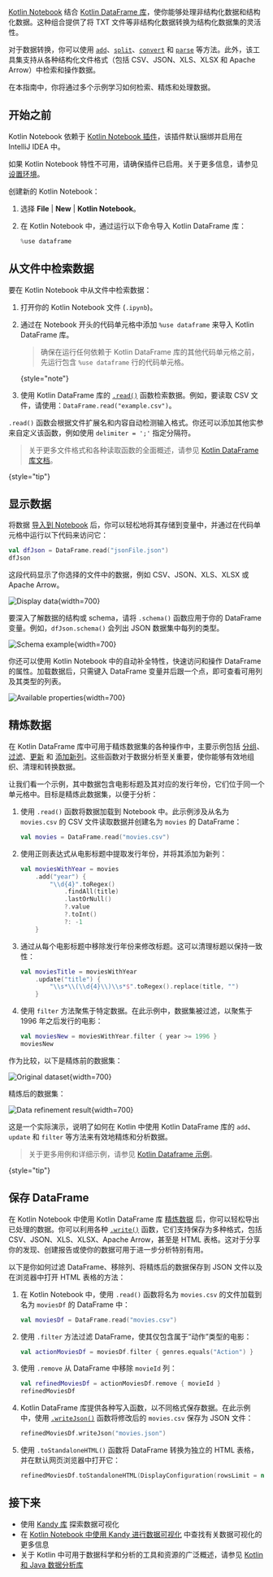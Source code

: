 [//]: # (title: 从文件中检索数据)

[Kotlin Notebook](kotlin-notebook-overview.md) 结合 [Kotlin DataFrame 库](https://kotlin.github.io/dataframe/gettingstarted.html)，使你能够处理非结构化数据和结构化数据。这种组合提供了将 TXT 文件等非结构化数据转换为结构化数据集的灵活性。

对于数据转换，你可以使用 [`add`](https://kotlin.github.io/dataframe/adddf.html)、[`split`](https://kotlin.github.io/dataframe/split.html)、[`convert`](https://kotlin.github.io/dataframe/convert.html) 和 [`parse`](https://kotlin.github.io/dataframe/parse.html) 等方法。此外，该工具集支持从各种结构化文件格式（包括 CSV、JSON、XLS、XLSX 和 Apache Arrow）中检索和操作数据。

在本指南中，你将通过多个示例学习如何检索、精炼和处理数据。

## 开始之前

Kotlin Notebook 依赖于 [Kotlin Notebook 插件](https://plugins.jetbrains.com/plugin/16340-kotlin-notebook)，该插件默认捆绑并启用在 IntelliJ IDEA 中。

如果 Kotlin Notebook 特性不可用，请确保插件已启用。关于更多信息，请参见 [设置环境](kotlin-notebook-set-up-env.md)。

创建新的 Kotlin Notebook：

1.  选择 **File** | **New** | **Kotlin Notebook**。
2.  在 Kotlin Notebook 中，通过运行以下命令导入 Kotlin DataFrame 库：

    ```kotlin
    %use dataframe
    ```

## 从文件中检索数据

要在 Kotlin Notebook 中从文件中检索数据：

1.  打开你的 Kotlin Notebook 文件 (`.ipynb`)。
2.  通过在 Notebook 开头的代码单元格中添加 `%use dataframe` 来导入 Kotlin DataFrame 库。

    > 确保在运行任何依赖于 Kotlin DataFrame 库的其他代码单元格之前，先运行包含 `%use dataframe` 行的代码单元格。
    >
    {style="note"}

3.  使用 Kotlin DataFrame 库的 [`.read()`](https://kotlin.github.io/dataframe/read.html) 函数检索数据。例如，要读取 CSV 文件，请使用：`DataFrame.read("example.csv")`。

`.read()` 函数会根据文件扩展名和内容自动检测输入格式。你还可以添加其他实参来自定义该函数，例如使用 `delimiter = ';'` 指定分隔符。

> 关于更多文件格式和各种读取函数的全面概述，请参见 [Kotlin DataFrame 库文档](https://kotlin.github.io/dataframe/read.html)。
>
{style="tip"}

## 显示数据

将数据 [导入到 Notebook](#retrieve-data-from-a-file) 后，你可以轻松地将其存储到变量中，并通过在代码单元格中运行以下代码来访问它：

```kotlin
val dfJson = DataFrame.read("jsonFile.json")
dfJson
```

这段代码显示了你选择的文件中的数据，例如 CSV、JSON、XLS、XLSX 或 Apache Arrow。

![Display data](display-data.png){width=700}

要深入了解数据的结构或 schema，请将 `.schema()` 函数应用于你的 DataFrame 变量。例如，`dfJson.schema()` 会列出 JSON 数据集中每列的类型。

![Schema example](schema-data-analysis.png){width=700}

你还可以使用 Kotlin Notebook 中的自动补全特性，快速访问和操作 DataFrame 的属性。加载数据后，只需键入 DataFrame 变量并后跟一个点，即可查看可用列及其类型的列表。

![Available properties](auto-completion-data-analysis.png){width=700}

## 精炼数据

在 Kotlin DataFrame 库中可用于精炼数据集的各种操作中，主要示例包括 [分组](https://kotlin.github.io/dataframe/group.html)、[过滤](https://kotlin.github.io/dataframe/filter.html)、[更新](https://kotlin.github.io/dataframe/update.html) 和 [添加新列](https://kotlin.github.io/dataframe/add.html)。这些函数对于数据分析至关重要，使你能够有效地组织、清理和转换数据。

让我们看一个示例，其中数据包含电影标题及其对应的发行年份，它们位于同一个单元格中。目标是精炼此数据集，以便于分析：

1.  使用 `.read()` 函数将数据加载到 Notebook 中。此示例涉及从名为 `movies.csv` 的 CSV 文件读取数据并创建名为 `movies` 的 DataFrame：

    ```kotlin
    val movies = DataFrame.read("movies.csv")
    ```

2.  使用正则表达式从电影标题中提取发行年份，并将其添加为新列：

    ```kotlin
    val moviesWithYear = movies
        .add("year") { 
            "\\d{4}".toRegex()
                .findAll(title)
                .lastOrNull()
                ?.value
                ?.toInt()
                ?: -1
        }
    ```

3.  通过从每个电影标题中移除发行年份来修改标题。这可以清理标题以保持一致性：

    ```kotlin
    val moviesTitle = moviesWithYear
        .update("title") {
            "\\s*\\(\\d{4}\\)\\s*$".toRegex().replace(title, "")
        }
    ```

4.  使用 `filter` 方法聚焦于特定数据。在此示例中，数据集被过滤，以聚焦于 1996 年之后发行的电影：

    ```kotlin
    val moviesNew = moviesWithYear.filter { year >= 1996 }
    moviesNew
    ```

作为比较，以下是精炼前的数据集：

![Original dataset](original-dataset.png){width=700}

精炼后的数据集：

![Data refinement result](refined-data.png){width=700}

这是一个实际演示，说明了如何在 Kotlin 中使用 Kotlin DataFrame 库的 `add`、`update` 和 `filter` 等方法来有效地精炼和分析数据。

> 关于更多用例和详细示例，请参见 [Kotlin Dataframe 示例](https://github.com/Kotlin/dataframe/tree/master/examples)。
>
{style="tip"}

## 保存 DataFrame

在 Kotlin Notebook 中使用 Kotlin DataFrame 库 [精炼数据](#refine-data) 后，你可以轻松导出已处理的数据。你可以利用各种 [`.write()`](https://kotlin.github.io/dataframe/write.html) 函数，它们支持保存为多种格式，包括 CSV、JSON、XLS、XLSX、Apache Arrow，甚至是 HTML 表格。这对于分享你的发现、创建报告或使你的数据可用于进一步分析特别有用。

以下是你如何过滤 DataFrame、移除列、将精炼后的数据保存到 JSON 文件以及在浏览器中打开 HTML 表格的方法：

1.  在 Kotlin Notebook 中，使用 `.read()` 函数将名为 `movies.csv` 的文件加载到名为 `moviesDf` 的 DataFrame 中：

    ```kotlin
    val moviesDf = DataFrame.read("movies.csv")
    ```

2.  使用 `.filter` 方法过滤 DataFrame，使其仅包含属于“动作”类型的电影：

    ```kotlin
    val actionMoviesDf = moviesDf.filter { genres.equals("Action") }
    ```

3.  使用 `.remove` 从 DataFrame 中移除 `movieId` 列：

    ```kotlin
    val refinedMoviesDf = actionMoviesDf.remove { movieId }
    refinedMoviesDf
    ```

4.  Kotlin DataFrame 库提供各种写入函数，以不同格式保存数据。在此示例中，使用 [`.writeJson()`](https://kotlin.github.io/dataframe/write.html#writing-to-json) 函数将修改后的 `movies.csv` 保存为 JSON 文件：

    ```kotlin
    refinedMoviesDf.writeJson("movies.json")
    ```

5.  使用 `.toStandaloneHTML()` 函数将 DataFrame 转换为独立的 HTML 表格，并在默认网页浏览器中打开它：

    ```kotlin
    refinedMoviesDf.toStandaloneHTML(DisplayConfiguration(rowsLimit = null)).openInBrowser()
    ```

## 接下来

*   使用 [Kandy 库](https://kotlin.github.io/kandy/examples.html) 探索数据可视化
*   在 [Kotlin Notebook 中使用 Kandy 进行数据可视化](data-analysis-visualization.md) 中查找有关数据可视化的更多信息
*   关于 Kotlin 中可用于数据科学和分析的工具和资源的广泛概述，请参见 [Kotlin 和 Java 数据分析库](data-analysis-libraries.md)